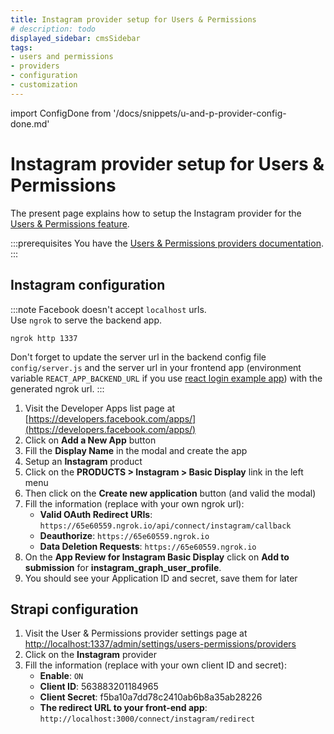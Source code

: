 ```yaml
---
title: Instagram provider setup for Users & Permissions
# description: todo
displayed_sidebar: cmsSidebar
tags:
- users and permissions
- providers
- configuration
- customization
---
```


import ConfigDone from '/docs/snippets/u-and-p-provider-config-done.md'

# Instagram provider setup for Users & Permissions

The present page explains how to setup the Instagram provider for the [Users & Permissions feature](/user-docs/features/users-permissions).

:::prerequisites
You have the [Users & Permissions providers documentation](/dev-docs/configurations/users-and-permissions-providers).
:::

## Instagram configuration

:::note
Facebook doesn't accept `localhost` urls. <br/>
Use `ngrok` to serve the backend app.
```
ngrok http 1337
```
Don't forget to update the server url in the backend config file `config/server.js` and the server url in your frontend app (environment variable `REACT_APP_BACKEND_URL` if you use [react login example app](https://github.com/strapi/strapi-examples/tree/master/login-react)) with the generated ngrok url.
:::

1. Visit the Developer Apps list page at [https://developers.facebook.com/apps/](https://developers.facebook.com/apps/)
2. Click on **Add a New App** button
3. Fill the **Display Name** in the modal and create the app
4. Setup an **Instagram** product
5. Click on the **PRODUCTS > Instagram > Basic Display** link in the left menu
6. Then click on the **Create new application** button (and valid the modal)
7. Fill the information (replace with your own ngrok url):
   - **Valid OAuth Redirect URIs**: `https://65e60559.ngrok.io/api/connect/instagram/callback`
   - **Deauthorize**: `https://65e60559.ngrok.io`
   - **Data Deletion Requests**: `https://65e60559.ngrok.io`
8. On the **App Review for Instagram Basic Display** click on **Add to submission** for **instagram_graph_user_profile**.
9. You should see your Application ID and secret, save them for later

## Strapi configuration

1. Visit the User & Permissions provider settings page at [http://localhost:1337/admin/settings/users-permissions/providers](http://localhost:1337/admin/settings/users-permissions/providers)
2. Click on the **Instagram** provider
3. Fill the information (replace with your own client ID and secret):
   - **Enable**: `ON`
   - **Client ID**: 563883201184965
   - **Client Secret**: f5ba10a7dd78c2410ab6b8a35ab28226
   - **The redirect URL to your front-end app**: `http://localhost:3000/connect/instagram/redirect`

<ConfigDone />
